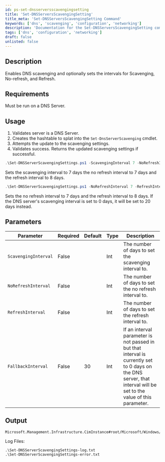```yaml
---
id: ps-set-dnsserversscavengingsetting
title: 'Set-DNSServersScavengingSetting'
title_meta: 'Set-DNSServersScavengingSetting Command'
keywords: ['dns', 'scavenging', 'configuration', 'networking']
description: 'Documentation for the Set-DNSServersScavengingSetting command to enable DNS scavenging and set intervals for Scavenging, No-refresh, and Refresh.'
tags: ['dns', 'configuration', 'networking']
draft: false
unlisted: false
---
```


## Description
Enables DNS scavenging and optionally sets the intervals for Scavenging, No-refresh, and Refresh.

## Requirements
Must be run on a DNS Server.

## Usage
1. Validates server is a DNS Server.
2. Creates the hashtable to splat into the `Set-DnsServerScavenging` cmdlet.
3. Attempts the update to the scavenging settings.
4. Validates success. Returns the updated scavenging settings if successful.



```powershell
.\Set-DNSServerScavengingSettings.ps1 -ScavengingInterval 7 -NoRefreshInterval 7 -RefreshInterval 8
```
Sets the scavenging interval to 7 days the no refresh interval to 7 days and the refresh interval to 8 days.

```powershell
.\Set-DNSServerScavengingSettings.ps1 -NoRefreshInterval 7 -RefreshInterval 8 -FallbackInterval 20
```
Sets the no refresh interval to 7 days and the refresh interval to 8 days. If the DNS server's scavenging interval is set to 0 days, it will be set to 20 days instead.

## Parameters
| Parameter            | Required | Default | Type | Description                                                                                                                                                         |
| -------------------- | -------- | ------- | ---- | ------------------------------------------------------------------------------------------------------------------------------------------------------------------- |
| `ScavengingInterval` | False    |         | Int  | The number of days to set the scavenging interval to.                                                                                                               |
| `NoRefreshInterval`  | False    |         | Int  | The number of days to set the no refresh interval to.                                                                                                               |
| `RefreshInterval`    | False    |         | Int  | The number of days to set the refresh interval to.                                                                                                                  |
| `FallbackInterval`   | False    | 30      | Int  | If an interval parameter is not passed in but that interval is currently set to 0 days on the DNS server, that interval will be set to the value of this parameter. |


## Output
    Microsoft.Management.Infrastructure.CimInstance#root/Microsoft/Windows/DNS/DnsServerScavenging

Log Files:

    .\Set-DNSServerScavengingSettings-log.txt
    .\Set-DNSServerScavengingSettings-error.txt

